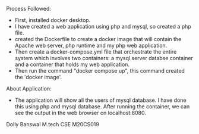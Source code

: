 Process Followed:
- First, installed docker desktop.
- I have created a web application using php and mysql, so created a php file.
- created the Dockerfile to create a docker image that will contain the Apache web server, php runtime and my php web application.
- Then create a docker-compose.yml file that orchestrate the entire system which involves two containers: a mysql server databse container 
and a container that holds my web application.
- Then run the command "docker compose up", this command created the 'docker image'.

About Application:

- The application will show all the users of mysql database. I have done this using php and mysql database. After running the container, we can see the output in
the web browser on localhost:8080.

Dolly Banswal
M.tech CSE 
M20CS019



